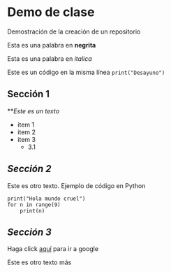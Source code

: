 # Demo de clase
Demostración de la creación de un repositorio

Esta es una palabra en **negrita**

Esta es una palabra en *italica*

Este es un código en la misma línea `print("Desayuno")`

## Sección 1

***Este es un texto*

* item 1
* item 2
* item 3
   * 3.1
   


## ***Sección 2***
Este es otro texto. Ejemplo de código en Python

    print("Hola mundo cruel")
    for n in range(9)
        print(n)



## ***Sección 3***

Haga click [aquí](https://www.google.com) para ir a google

Este es otro texto más
